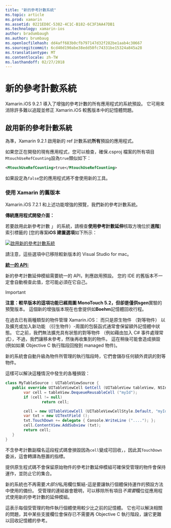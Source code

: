 ```yaml
---
title: "新的參考計數系統"
ms.topic: article
ms.prod: xamarin
ms.assetid: 0221ED8C-5382-4C1C-B182-6C3F3AA47DB1
ms.technology: xamarin-ios
author: bradumbaugh
ms.author: brumbaug
ms.openlocfilehash: dd4aff683b0cfb797147d32f282be1aab4c30667
ms.sourcegitcommit: 6cd40d190abe38edd50fc74331be15324a845a28
ms.translationtype: MT
ms.contentlocale: zh-TW
ms.lasthandoff: 02/27/2018
---
```

# <a name="new-reference-counting-system"></a>新的參考計數系統

Xamarin.iOS 9.2.1 導入了增強的參考計數的所有應用程式的系統預設。 它可用來消除許多難以追蹤並修正 Xamarin.iOS 較舊版本中的記憶體問題。

## <a name="enabling-the-new-reference-counting-system"></a>啟用新的參考計數系統

為準，Xamarin 9.2.1 啟用新的 ref 計數系統**所有**預設的應用程式。

如果您正在開發的現有應用程式，您可以檢查，確保.csproj 檔案的所有項目`MtouchUseRefCounting`設為`true`類似如下：

```xml
<MtouchUseRefCounting>true</MtouchUseRefCounting>
```

如果設定為`false`您的應用程式將不會使用新的工具。

### <a name="using-older-versions-of-xamarin"></a>使用 Xamarin 的舊版本

Xamarin.iOS 7.2.1 和上述功能增強的預覽，我們新的參考計數系統。

**傳統應用程式開發介面：**

若要啟用此新參考計數 」 的系統，請檢查**使用參考計數延伸**核取方塊位於**進階**] 索引標籤的 [您的專案**iOS 建置選項**如下所示： 

[ ![](newrefcount-images/image1.png "啟用新的參考計數系統")](newrefcount-images/image1.png)

請注意，這些選項中已移除較新版本的 Visual Studio for mac。

 **[統一的 API:](~/cross-platform/macios/unified/index.md)**

 新的參考計數延伸模組需要統一的 API，則應啟用預設。 您的 IDE 的舊版本不一定會自動檢查此值，您可能必須在它自己。

    
> [!IMPORTANT]
> **注意：**較早版本的這項功能已經周圍 MonoTouch 5.2，但卻是僅供**sgen**實驗的預覽版本。 這個新的增強版本現在也會提供如**Boehm**記憶體回收行程。


在過去已有兩種類型的物件管理 Xamarin.iOS： 而只是原生物件 （對等物件） 以及擴充或加入新功能 （衍生物件）-周圍的包裝函式通常會保留額外記憶體中狀態。 它之前，我們無法擴充具有狀態的對等物件 （例如藉由加入 C# 事件處理常式），不過，我們讓移未參考，然後再收集到的物件。 這在稍後可能會造成損毀 (例如如果 Objective C 執行階段回撥到 managed 物件)。

新的系統會自動升級為物件所管理的執行階段時，它們會儲存任何額外資訊的對等物件。

這樣可以解決這種情況中發生的各種損毀：

```csharp
class MyTableSource : UITableViewSource {
   public override UITableViewCell GetCell (UITableView tableView, NSIndexPath indexPath) {
        var cell = tableView.DequeueReusableCell ("myId");
        if (cell != null)
                return cell;

        cell = new UITableViewCell (UITableViewCellStyle.Default, "myId");
        var txt = new UITextField ();
        txt.TouchDown += delegate { Console.WriteLine ("...."); };
        cell.ContentView.AddSubview (txt);
        return cell;
   }
}
```

不含參考計數副檔名這段程式碼會損毀因為`cell`變成可回收，，因此其`TouchDown`委派，這會轉譯為懸置的指標。

提供原生程式碼不會保留原始物件的參考計數延伸模組可確保受管理的物件會保持運作，並防止它的集合。

新的系統也不再需要*大部分*私用欄位繫結-這是要讓執行個體保持運作的預設方法中使用的備份。 受管理的連結器會聰明，可以移除所有項目*不需要*欄位從應用程式使用新的參考計數的延伸模組。

這表示每個受管理的物件執行個體使用較少比之前的記憶體。 它也可以解決相關的問題，其中某些支援欄位會保存已不需要再 Objective C 執行階段，讓它更難以回收記憶體的參考。

